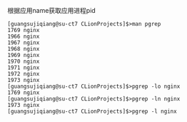 根据应用name获取应用进程pid

    [guangsujiqiang@su-ct7 CLionProjects]$>man pgrep
    1769 nginx
    1966 nginx
    1967 nginx
    1968 nginx
    1969 nginx
    1970 nginx
    1971 nginx
    1972 nginx
    1973 nginx
    [guangsujiqiang@su-ct7 CLionProjects]$>pgrep -lo nginx
    1769 nginx
    [guangsujiqiang@su-ct7 CLionProjects]$>pgrep -ln nginx
    1973 nginx
    [guangsujiqiang@su-ct7 CLionProjects]$>pgrep -l nginx
